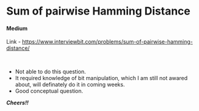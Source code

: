 # Sum of pairwise Hamming Distance

#### Medium

Link - https://www.interviewbit.com/problems/sum-of-pairwise-hamming-distance/

<br>

* Not able to do this question.
* It required knowledge of bit manipulation, which I am still not awared about, will definately do it in coming weeks.
* Good conceptual question.


***Cheers!!***